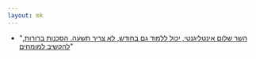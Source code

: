 ```yaml
---
layout: mk
---
```

* <i class="fa fa-twitter"></i> "[השר שלום אינטליגנטי, יכול ללמוד גם בחודש, לא צריך תשעה. הסכנות ברורות, להקשיב למומחים](https://twitter.com/DigiRightsIL/status/615608945105735680)"
